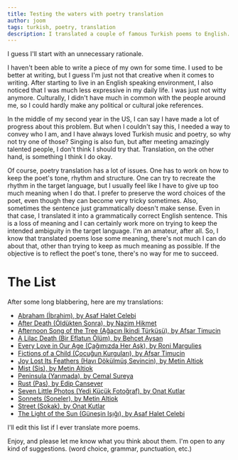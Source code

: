 ```yaml
---
title: Testing the waters with poetry translation
author: joom
tags: turkish, poetry, translation
description: I translated a couple of famous Turkish poems to English. It turns out that translation is fun and tough. I'll also ramble a bit about adaptation to the US.
---
```


I guess I'll start with an unnecessary rationale.

I haven't been able to write a piece of my own for some time. I used to be
better at writing, but I guess I'm just not that creative when it comes to writing.
After starting to live in an English speaking environment, I also noticed that
I was much less expressive in my daily life. I was just not witty anymore.
Culturally, I didn't have much in common with the people around me, so I could
hardly make any political or cultural joke references.

In the middle of my second year in the US, I can say I have made a lot of progress
about this problem. But when I couldn't say this, I needed a way to convey
who I am, and I have always loved Turkish music and poetry, so why not try one of those?
Singing is also fun, but after meeting amazingly talented people, I don't think
I should try that. Translation, on the other hand, is something I think I do okay.

Of course, poetry translation has a lot of issues. One has to work on how to
keep the poet's tone, rhythm and structure. One can try to recreate the rhythm in
the target language, but I usually feel like I have to give up too much meaning
when I do that. I prefer to preserve the word choices of the poet, even though they
can become very tricky sometimes. Also, sometimes the sentence just grammatically
doesn't make sense. Even in that case, I translated it into a grammatically
correct English sentence. This is a loss of meaning and I can certainly
work more on trying to keep the intended ambiguity in the target language.
I'm an amateur, after all. So, I know that translated poems lose some meaning,
there's not much I can do about that, other than trying to keep as much meaning as possible.
If the objective is to reflect the poet's tone, there's no way for me to succeed.

# The List

After some long blabbering, here are my translations:

* [Abraham (İbrahim), by Asaf Halet Celebi](../pages/poems/abraham.html)
* [After Death (Öldükten Sonra), by Nazim Hikmet](../pages/poems/after-death.html)
* [Afternoon Song of the Tree (Ağacın İkindi Türküsü), by Afsar Timucin](../pages/poems/afternoon-song-of-the-tree.html)
* [A Lilac Death (Bir Eflatun Ölüm), by Behcet Aysan](../pages/poems/a-lilac-death.html)
* [Every Love in Our Age (Çağımızda Her Aşk), by Roni Margulies](../pages/poems/every-love-in-our-age.html)
* [Fictions of a Child (Çocuğun Kurguları), by Afsar Timucin](../pages/poems/fictions-of-a-child.html)
* [Joy Lost Its Feathers (Havı Dökülmüş Sevincin), by Metin Altiok](../pages/poems/joy-lost-its-feathers.html)
* [Mist (Sis), by Metin Altiok](../pages/poems/mist.html)
* [Peninsula (Yarımada), by Cemal Sureya](../pages/poems/peninsula.html)
* [Rust (Pas), by Edip Cansever](../pages/poems/rust.html)
* [Seven Little Photos (Yedi Küçük Fotoğraf), by Onat Kutlar](../pages/poems/seven-little-photos.html)
* [Sonnets (Soneler), by Metin Altiok](../pages/poems/sonnets.html)
* [Street (Sokak), by Onat Kutlar](../pages/poems/street.html)
* [The Light of the Sun (Güneşin Işığı), by Asaf Halet Celebi](../pages/poems/the-light-of-the-sun.html)

I'll edit this list if I ever translate more poems.

Enjoy, and please let me know what you think about them. I'm open to any kind
of suggestions. (word choice, grammar, punctuation, etc.)
